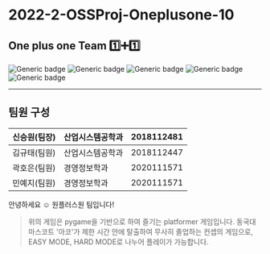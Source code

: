 # 2022-2-OSSProj-Oneplusone-10

## One plus one Team 1️⃣➕1️⃣
![Generic badge](https://img.shields.io/badge/license-MIT-green.svg)
![Generic badge](https://img.shields.io/badge/OS-ubuntu-red.svg)
![Generic badge](https://img.shields.io/badge/IDE-VSCode-green.svg)
![Generic badge](https://img.shields.io/badge/python-3-blue.svg)
![Generic badge](https://img.shields.io/badge/pygame-2.0.2-yellow.svg)

---

## 팀원 구성
| 신승원(팀장) | 산업시스템공학과 | 2018112481 |
| --- | --- | --- |
| 김규태(팀원) | 산업시스템공학과 | 2018112447 |
| 곽호은(팀원) | 경영정보학과 | 2020111571 |
| 민예지(팀원) | 경영정보학과 | 2020111571 |

안녕하세요 ☺️ 원플러스원 팀입니다!
>위의 게임은 pygame을 기반으로 하여 즐기는 platformer 게임입니다.
>동국대 마스코트 '아코'가 제한 시간 안에 탈출하여 무사히 졸업하는 컨셉의 게임으로,
>EASY MODE, HARD MODE로 나누어 플레이가 가능합니다.
